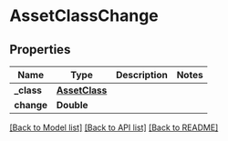 # AssetClassChange

## Properties
Name | Type | Description | Notes
------------ | ------------- | ------------- | -------------
**_class** | [**AssetClass**](AssetClass.md) |  | 
**change** | **Double** |  | 

[[Back to Model list]](../README.md#documentation-for-models) [[Back to API list]](../README.md#documentation-for-api-endpoints) [[Back to README]](../README.md)


